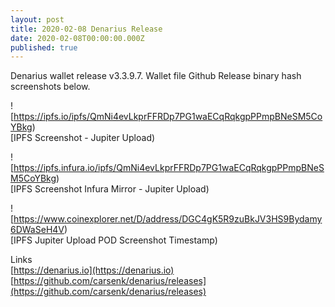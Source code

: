 ```yaml
---
layout: post
title: 2020-02-08 Denarius Release
date: 2020-02-08T00:00:00.000Z
published: true
---
```

Denarius wallet release v3.3.9.7. Wallet file Github Release binary hash screenshots below.

![https://ipfs.io/ipfs/QmNi4evLkprFFRDp7PG1waECqRqkgpPPmpBNeSM5CoYBkg)  
[IPFS Screenshot - Jupiter Upload)  

![https://ipfs.infura.io/ipfs/QmNi4evLkprFFRDp7PG1waECqRqkgpPPmpBNeSM5CoYBkg)  
[IPFS Screenshot Infura Mirror - Jupiter Upload) 

![https://www.coinexplorer.net/D/address/DGC4gK5R9zuBkJV3HS9Bydamy6DWaSeH4V)  
[IPFS Jupiter Upload POD Screenshot Timestamp)  

Links  
[https://denarius.io](https://denarius.io)  
[https://github.com/carsenk/denarius/releases](https://github.com/carsenk/denarius/releases)
